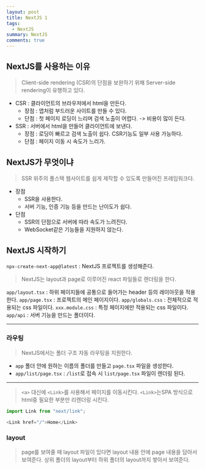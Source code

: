 ```yaml
---
layout: post
title: NextJS 1
tags:
  - NextJS
summary: NextJS
comments: true
---
```


## NextJS를 사용하는 이유

> Client-side rendering (CSR)의 단점을 보완하기 위해 Server-side rendering이 유행하고 있다.

- CSR : 클라이언트의 브라우저에서 html을 만든다.
	- 장점 : 앱처럼 부드러운 사이트를 만들 수 있다.
	- 단점 : 첫 페이지 로딩이 느리며 검색 노출이 어렵다. -> 비용이 많이 든다.
- SSR : 서버에서 html을 만들어 클라이언트에 보낸다.
	- 장점 : 로딩이 빠르고 검색 노출이 쉽다. CSR기능도 일부 사용 가능하다.
	- 단점 : 페이지 이동 시 속도가 느리가.

## NextJS가 무엇이냐

> SSR 위주의 풀스택 웹사이트를 쉽게 제작할 수 있도록 만들어진 프레임워크다.

- 장점
	- SSR을 사용한다.
	- 서버 기능, 인증 기능 등을 만드는 난이도가 쉽다.
- 단점
	- SSR의 단점으로 서버에 따라 속도가 느려진다.
	- WebSocket같은 기능들을 지원하지 않는다.


## NextJS 시작하기

`npx-create-next-app@latest` : NextJS 프로젝트를 생성해준다.

> NextJS는 layout과 page로 이루어진 react 파일들로 렌더링을 한다.

`app/layout.tsx` : 하위 페이지들에 공통으로 들어가는 header 등의 레이아웃을 적용한다.
`app/page.tsx` : 프로젝트의 메인 페이지이다.
`app/globals.css` : 전체적으로 적용되는 css 파일이다.
`xxx.module.css` : 특정 페이지에만 적용되는 css 파일이다.
`app/api` : 서버 기능을 만드는 폴더이다.

---

### 라우팅

> NextJS에서는 폴더 구조 자동 라우팅을 지원한다.

- `app` 폴더 안에 원하는 이름의 폴더를 만들고 `page.tsx` 파일을 생성한다.
- `app/list/page.tsx` : `/list`로 접속 시 `list/page.tsx` 파일이 렌더링 된다.

---

> `<a>` 대신에 `<Link>`를 사용해서 페이지를 이동시킨다.
> `<Link>`는SPA 방식으로 html중 필요한 부분만 리렌더링 시킨다.

```typescript
import Link from "next/link";

<Link href="/">Home</Link>
```

### layout

> page를 보여줄 때 layout 파일이 있다면 layout 내용 안에 page 내용을 담아서 보여준다.
> 상위 폴더의 layout부터 하위 폴더의 layout까지 쌓아서 보여준다.